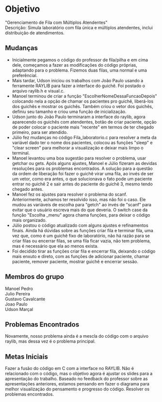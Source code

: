 # Objetivo
"Gerenciamento de Fila com Múltiplos Atendentes"\
Descrição: Simula laboratório com fila única e múltiplos atendentes, inclui distribuição de atendimentos.

## Mudanças
  - Inicialmente pegamos o código do professor de fila/pilha e em cima dele, começamos a fazer as modificações do código próprias, adaptando para o problema. Fizemos duas filas, uma normal e uma preferêncial.
  - Mais tardar, Udson iniciou os trabalhos com João Paulo usando a ferramente RAYLIB para fazer a interface do guichê. Foi postado o arquivo raylib.h e visual.c.
  - Manoel terminou de criar a função "EscolherNomeDessaFuncaoDepois" colocando nela a opção de chamar os pacientes pro guichê, liberá-los dos guichês e mostrar os guichês. Também criou o vetor dos guichês, definiu seu tamanho e criou uma função de inicialização.
  - Udson junto do João Paulo terminaram a interface do raylib, agora aparecendo os guichês com atendentes, botão de criar paciente, opção de poder colocar o paciente mais "recente" em termos de ter chegado primeiro, para ser atendido.
  - Júlio fez mudanças no código Fila_laboratorio.c para resolver a meta da variável dado ter o nome dos pacientes, colocou as funções "sleep" e "clear screen" para melhorar a visualização e deixar mais limpo o terminal.
  - Manoel levantou uma boa sugestão para resolver o problema, usar getchar ou gets. Após alguns ajustes, Manoel e Júlio fizeram as devidas resoluções para os problemas encontrados. A solução para a questão da ordem de liberação foi fazer o guichê virar uma fila, ao invés de ser um vetor, como era antes, o que solucionava o fato pode um paciente entrar no guichê 2 e sair antes do paciente do guichê 3, mesmo tendo chegado antes.
  - Manoel fez os ajustes para resolver o problema do scanf. Anteriormente, achamos ter resolvido isso, mas não foi o caso. Ele mudou as variáveis de escolha para "getch" ao invés de "scanf" para evitar que o usuário escreva mais do que deveria. O switch case da função "Escolha _menu" agora chama funções, para deixar o código mais organizado.
  - Júlio postou o código atualizado com alguns ajustes e refinamentos finais. Ainda há dúvidas sobre as funções criar fila e terminar fila, uma vez que, como é um guichê fixo de laboratório, não há razão para se criar filas ou encerrar filas, se uma fila ficar vazia, não tem problema, mas é necessário que ela ao menos exista.
  - Foi decidido tirar as funções criar fila e encerrar fila, deixando o código mais enxuto e direto, com as funções de adicionar paciente, chamar paciente, remover paciente, mostrar guichê e encerrar sessão.
    
## Membros do grupo
Manoel Pedro  
Julio Pereira  
Gustavo Cavalcante  
Joao Paulo  
Udson Marçal  

## Problemas Encontrados
Novamente, nosso problema ainda é a mescla do código com o arquivo raylib, mas dessa vez é o problema principal.

## Metas Iniciais
Fazer a fusão do código em C com a interface no RAYLIB.
Não é relacionado com o código, mas o objetivo agora é ajustar os slides para a apresentação do trabalho.
Baseado no feedback do professor sobre as apresentações anteriores, estamos pensando em fazer o diagrama para melhor visualização do pensamento e progresso do código.
Resolver os problemas encontrados.
